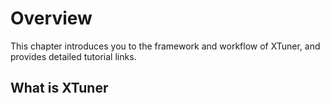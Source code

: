 # Overview

This chapter introduces you to the framework and workflow of XTuner, and provides detailed tutorial links.

## What is XTuner
